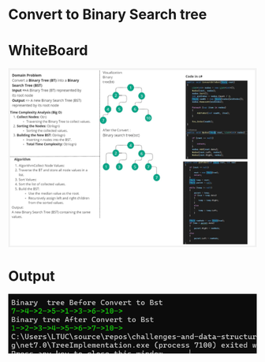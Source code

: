 ﻿# Convert to Binary Search tree
 
 # WhiteBoard
![Whiteboard](./whiteboard.jpg)

 # Output
![Whiteboard](./output.png)
